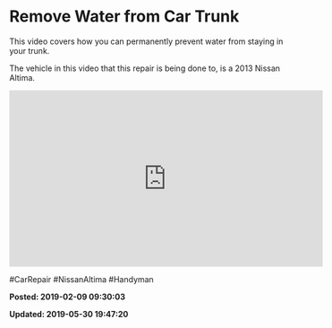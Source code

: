 # Remove Water from Car Trunk

This video covers how you can permanently prevent water from staying in your trunk.
 
The vehicle in this video that this repair is being done to, is a 2013 Nissan Altima.
 
<iframe width="560" height="315" src="https://www.youtube.com/embed/cTI4DTOAePc" frameborder="0" allow="autoplay; encrypted-media" allowfullscreen=""></iframe>
 
 #CarRepair #NissanAltima #Handyman


**Posted: 2019-02-09 09:30:03** 

**Updated: 2019-05-30 19:47:20** 


